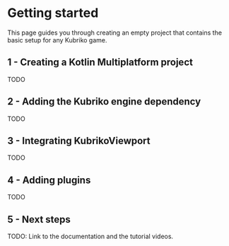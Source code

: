# Getting started
This page guides you through creating an empty project that contains the basic setup for any Kubriko game.

## 1 - Creating a Kotlin Multiplatform project
TODO

## 2 - Adding the Kubriko engine dependency
TODO

## 3 - Integrating KubrikoViewport
TODO

## 4 - Adding plugins
TODO

## 5 - Next steps
TODO: Link to the documentation and the tutorial videos.